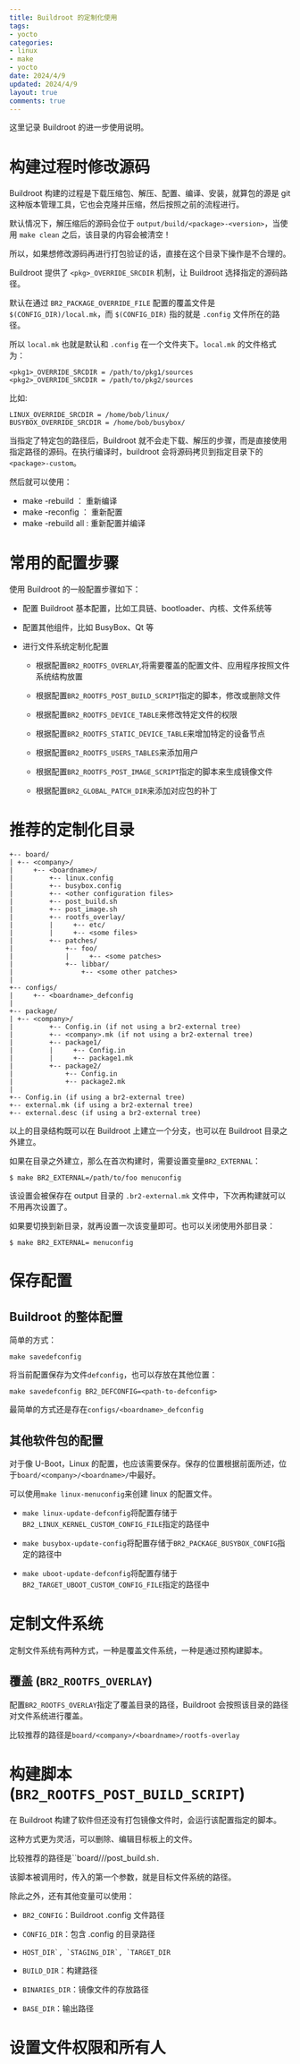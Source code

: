```yaml
---
title: Buildroot 的定制化使用
tags: 
- yocto
categories: 
- linux
- make
- yocto
date: 2024/4/9
updated: 2024/4/9
layout: true
comments: true
---
```


这里记录 Buildroot 的进一步使用说明。

<!--more-->

# 构建过程时修改源码

Buildroot 构建的过程是下载压缩包、解压、配置、编译、安装，就算包的源是 git 这种版本管理工具，它也会克隆并压缩，然后按照之前的流程进行。

默认情况下，解压缩后的源码会位于 `output/build/<package>-<version>`，当使用 `make clean` 之后，该目录的内容会被清空！

所以，如果想修改源码再进行打包验证的话，直接在这个目录下操作是不合理的。

Buildroot 提供了 `<pkg>_OVERRIDE_SRCDIR` 机制，让 Buildroot 选择指定的源码路径。

默认在通过 `BR2_PACKAGE_OVERRIDE_FILE` 配置的覆盖文件是 `$(CONFIG_DIR)/local.mk`，而 `$(CONFIG_DIR)` 指的就是 `.config` 文件所在的路径。

所以 `local.mk` 也就是默认和 `.config` 在一个文件夹下。`local.mk` 的文件格式为：

```shell
<pkg1>_OVERRIDE_SRCDIR = /path/to/pkg1/sources
<pkg2>_OVERRIDE_SRCDIR = /path/to/pkg2/sources
```

比如:

```shell
LINUX_OVERRIDE_SRCDIR = /home/bob/linux/
BUSYBOX_OVERRIDE_SRCDIR = /home/bob/busybox/
```

当指定了特定包的路径后，Buildroot 就不会走下载、解压的步骤，而是直接使用指定路径的源码。在执行编译时，buildroot 会将源码拷贝到指定目录下的 `<package>-custom`。

然后就可以使用：

- make <pkg>-rebuild ： 重新编译
- make <pkg>-reconfig ： 重新配置
- make <pkg>-rebuild all : 重新配置并编译

# 常用的配置步骤

使用 Buildroot 的一般配置步骤如下：

- 配置 Buildroot 基本配置，比如工具链、bootloader、内核、文件系统等

- 配置其他组件，比如 BusyBox、Qt 等

- 进行文件系统定制化配置
  
  - 根据配置`BR2_ROOTFS_OVERLAY`,将需要覆盖的配置文件、应用程序按照文件系统结构放置
  
  - 根据配置`BR2_ROOTFS_POST_BUILD_SCRIPT`指定的脚本，修改或删除文件
  
  - 根据配置`BR2_ROOTFS_DEVICE_TABLE`来修改特定文件的权限
  
  - 根据配置`BR2_ROOTFS_STATIC_DEVICE_TABLE`来增加特定的设备节点
  
  - 根据配置`BR2_ROOTFS_USERS_TABLES`来添加用户
  
  - 根据配置`BR2_ROOTFS_POST_IMAGE_SCRIPT`指定的脚本来生成镜像文件
  
  - 根据配置`BR2_GLOBAL_PATCH_DIR`来添加对应包的补丁

# 推荐的定制化目录

```shell
+-- board/
| +-- <company>/
|     +-- <boardname>/
|         +-- linux.config
|         +-- busybox.config
|         +-- <other configuration files>
|         +-- post_build.sh
|         +-- post_image.sh
|         +-- rootfs_overlay/
|         |     +-- etc/
|         |     +-- <some files>
|         +-- patches/
|             +-- foo/
|             |     +-- <some patches>
|             +-- libbar/
|                 +-- <some other patches>
|
+-- configs/
|     +-- <boardname>_defconfig
|
+-- package/
| +-- <company>/
|         +-- Config.in (if not using a br2-external tree)
|         +-- <company>.mk (if not using a br2-external tree)
|         +-- package1/
|         |     +-- Config.in
|         |     +-- package1.mk
|         +-- package2/
|             +-- Config.in
|             +-- package2.mk
|
+-- Config.in (if using a br2-external tree)
+-- external.mk (if using a br2-external tree)
+-- external.desc (if using a br2-external tree)
```

以上的目录结构既可以在 Buildroot 上建立一个分支，也可以在 Buildroot 目录之外建立。

如果在目录之外建立，那么在首次构建时，需要设置变量`BR2_EXTERNAL`：

```shell
$ make BR2_EXTERNAL=/path/to/foo menuconfig
```

该设置会被保存在 output 目录的 `.br2-external.mk` 文件中，下次再构建就可以不用再次设置了。

如果要切换到新目录，就再设置一次该变量即可。也可以关闭使用外部目录：

```shell
$ make BR2_EXTERNAL= menuconfig
```

# 保存配置

## Buildroot 的整体配置

简单的方式：

```shell
make savedefconfig
```

将当前配置保存为文件`defconfig`，也可以存放在其他位置：

```shell
make savedefconfig BR2_DEFCONFIG=<path-to-defconfig>
```

最简单的方式还是存在`configs/<boardname>_defconfig`

## 其他软件包的配置

对于像 U-Boot，Linux 的配置，也应该需要保存。保存的位置根据前面所述，位于`board/<company>/<boardname>/`中最好。

可以使用`make linux-menuconfig`来创建 linux 的配置文件。

- `make linux-update-defconfig`将配置存储于`BR2_LINUX_KERNEL_CUSTOM_CONFIG_FILE`指定的路径中

- `make busybox-update-config`将配置存储于`BR2_PACKAGE_BUSYBOX_CONFIG`指定的路径中

- `make uboot-update-defconfig`将配置存储于 `BR2_TARGET_UBOOT_CUSTOM_CONFIG_FILE`指定的路径中

# 定制文件系统

定制文件系统有两种方式，一种是覆盖文件系统，一种是通过预构建脚本。

## 覆盖 (`BR2_ROOTFS_OVERLAY`)

配置`BR2_ROOTFS_OVERLAY`指定了覆盖目录的路径，Buildroot 会按照该目录的路径对文件系统进行覆盖。

比较推荐的路径是`board/<company>/<boardname>/rootfs-overlay`

# 构建脚本(`BR2_ROOTFS_POST_BUILD_SCRIPT`)

在 Buildroot 构建了软件但还没有打包镜像文件时，会运行该配置指定的脚本。

这种方式更为灵活，可以删除、编辑目标板上的文件。

比较推荐的路径是``board/<company>/<boardname>/post_build.sh`.`

该脚本被调用时，传入的第一个参数，就是目标文件系统的路径。

除此之外，还有其他变量可以使用：

- `BR2_CONFIG`：Buildroot .config 文件路径

- `CONFIG_DIR`：包含 .config 的目录路径

- ``HOST_DIR`, `STAGING_DIR`, `TARGET_DIR``

- `BUILD_DIR`：构建路径

- `BINARIES_DIR`：镜像文件的存放路径

- `BASE_DIR`：输出路径

# 设置文件权限和所有人
